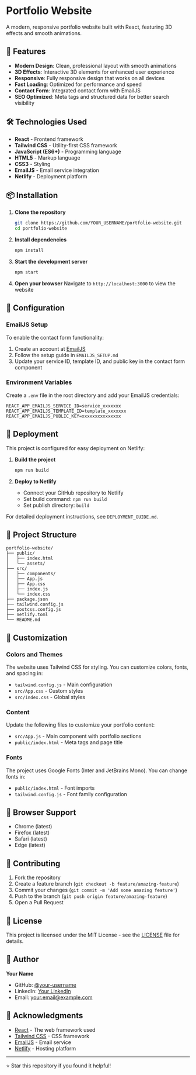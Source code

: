 # Portfolio Website

A modern, responsive portfolio website built with React, featuring 3D effects and smooth animations.

## 🚀 Features

- **Modern Design**: Clean, professional layout with smooth animations
- **3D Effects**: Interactive 3D elements for enhanced user experience
- **Responsive**: Fully responsive design that works on all devices
- **Fast Loading**: Optimized for performance and speed
- **Contact Form**: Integrated contact form with EmailJS
- **SEO Optimized**: Meta tags and structured data for better search visibility

## 🛠️ Technologies Used

- **React** - Frontend framework
- **Tailwind CSS** - Utility-first CSS framework
- **JavaScript (ES6+)** - Programming language
- **HTML5** - Markup language
- **CSS3** - Styling
- **EmailJS** - Email service integration
- **Netlify** - Deployment platform

## 📦 Installation

1. **Clone the repository**
   ```bash
   git clone https://github.com/YOUR_USERNAME/portfolio-website.git
   cd portfolio-website
   ```

2. **Install dependencies**
   ```bash
   npm install
   ```

3. **Start the development server**
   ```bash
   npm start
   ```

4. **Open your browser**
   Navigate to `http://localhost:3000` to view the website

## 🔧 Configuration

### EmailJS Setup

To enable the contact form functionality:

1. Create an account at [EmailJS](https://www.emailjs.com/)
2. Follow the setup guide in `EMAILJS_SETUP.md`
3. Update your service ID, template ID, and public key in the contact form component

### Environment Variables

Create a `.env` file in the root directory and add your EmailJS credentials:

```env
REACT_APP_EMAILJS_SERVICE_ID=service_xxxxxxx
REACT_APP_EMAILJS_TEMPLATE_ID=template_xxxxxxx
REACT_APP_EMAILJS_PUBLIC_KEY=xxxxxxxxxxxxxxx
```

## 🚀 Deployment

This project is configured for easy deployment on Netlify:

1. **Build the project**
   ```bash
   npm run build
   ```

2. **Deploy to Netlify**
   - Connect your GitHub repository to Netlify
   - Set build command: `npm run build`
   - Set publish directory: `build`

For detailed deployment instructions, see `DEPLOYMENT_GUIDE.md`.

## 📁 Project Structure

```
portfolio-website/
├── public/
│   ├── index.html
│   └── assets/
├── src/
│   ├── components/
│   ├── App.js
│   ├── App.css
│   ├── index.js
│   └── index.css
├── package.json
├── tailwind.config.js
├── postcss.config.js
├── netlify.toml
└── README.md
```

## 🎨 Customization

### Colors and Themes

The website uses Tailwind CSS for styling. You can customize colors, fonts, and spacing in:

- `tailwind.config.js` - Main configuration
- `src/App.css` - Custom styles
- `src/index.css` - Global styles

### Content

Update the following files to customize your portfolio content:

- `src/App.js` - Main component with portfolio sections
- `public/index.html` - Meta tags and page title

### Fonts

The project uses Google Fonts (Inter and JetBrains Mono). You can change fonts in:

- `public/index.html` - Font imports
- `tailwind.config.js` - Font family configuration

## 📱 Browser Support

- Chrome (latest)
- Firefox (latest)
- Safari (latest)
- Edge (latest)

## 🤝 Contributing

1. Fork the repository
2. Create a feature branch (`git checkout -b feature/amazing-feature`)
3. Commit your changes (`git commit -m 'Add some amazing feature'`)
4. Push to the branch (`git push origin feature/amazing-feature`)
5. Open a Pull Request

## 📄 License

This project is licensed under the MIT License - see the [LICENSE](LICENSE) file for details.

## 👤 Author

**Your Name**
- GitHub: [@your-username](https://github.com/your-username)
- LinkedIn: [Your LinkedIn](https://linkedin.com/in/your-profile)
- Email: your.email@example.com

## 🙏 Acknowledgments

- [React](https://reactjs.org/) - The web framework used
- [Tailwind CSS](https://tailwindcss.com/) - CSS framework
- [EmailJS](https://www.emailjs.com/) - Email service
- [Netlify](https://www.netlify.com/) - Hosting platform

---

⭐ Star this repository if you found it helpful!
